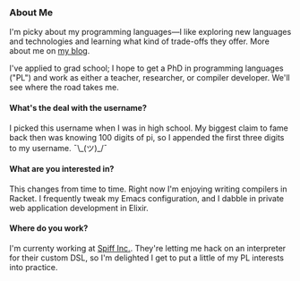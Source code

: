 ### About Me

I'm picky about my programming languages—I like exploring new languages and technologies and learning what kind of trade-offs they offer. More about me on [my blog](https://lambdaland.org/about/).

I've applied to grad school; I hope to get a PhD in programming languages ("PL") and work as either a teacher, researcher, or compiler developer. We'll see where the road takes me.

#### What's the deal with the username?
I picked this username when I was in high school. My biggest claim to fame back then was knowing 100 digits of pi, so I appended the first three digits to my username. ¯\\\_(ツ)_/¯

#### What are you interested in?
This changes from time to time. Right now I'm enjoying writing compilers in Racket. I frequently tweak my Emacs configuration, and I dabble in private web application development in Elixir.

#### Where do you work?
I'm currenty working at [Spiff Inc.](https://spiff.com). They're letting me hack on an interpreter for their custom DSL, so I'm delighted I get to put a little of my PL interests into practice.

